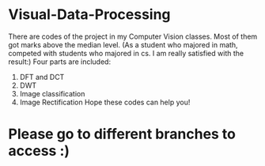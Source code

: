 # Visual-Data-Processing
There are codes of the project in my Computer Vision classes.
Most of them got marks above the median level.
(As a student who majored in math, competed with students who majored in cs. I am really satisfied with the result:)
Four parts are included:
1. DFT and DCT
2. DWT
3. Image classification
4. Image Rectification
Hope these codes can help you!
# Please go to different branches to access :)
